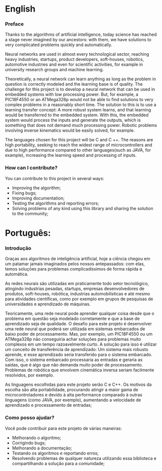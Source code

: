 # English

### Preface

Thanks to the algorithms of artificial intelligence, today science has reached a stage never imagined by our ancestors: with them, we have solutions to very complicated problems quickly and automatically. 

Neural networks are used in almost every technological sector, reaching heavy industries, startups, product developers, soft-houses, robotics, automotive industries and even for scientific activities, for example in university research groups and machine learning. 

Theoretically, a neural network can learn anything as long as the problem in question is correctly modeled and the learning base is of quality. The challenge for this project is to develop a neural network that can be used in embedded systems with low processing power. But, for example, a PIC18F4550 or an ATMega328p would not be able to find solutions to very complex problems in a reasonably short time. The solution to this is to use a learning transfer concept: A more robust system learns, and that learning would be transferred to the embedded system. With this, the embedded system would process the inputs and generate the outputs, which is something that does not demand much processing power. Robotic problems involving inverse kinematics would be easily solved, for example.

The languages ​​chosen for this project will be C and C ++. The reasons are high portability, seeking to reach the widest range of microcontrollers and due to high performance compared to other languages ​​(such as JAVA, for example), increasing the learning speed and processing of inputs.

### How can I contribute?

You can contribute to this project in several ways:

- Improving the algorithm;
- Fixing bugs;
- Improving documentation;
- Testing the algorithms and reporting errors;
- Solving problems of any kind using this library and sharing the solution to the community;

# Português:

### Introdução

Graças aos algoritmos de inteligência artificial, hoje a ciência chegou em um patamar jamais imaginados pelos nossos antepassados: com elas, temos soluções para problemas complicadíssimos de forma rápida e automática.

As redes neurais são utilizadas em praticamente todo setor tecnológico, atingindo industrias pesadas, startups, empresas desenvolvedores de produtos, soft-houses, robótica, industrias automobilísticas e até mesmo para atividades científicas, como por exemplo em grupos de pesquisas de universidades e aprendizado de máquinas.

Teoricamente, uma rede neural pode aprender qualquer coisa desde que o problema em questão seja modelado corretamente e que a base de aprendizado seja de qualidade.
O desafio para este projeto é desenvolver uma rede neural que poderá ser utilizada em sistemas embarcados de baixo poder de processamento. Mas, por exemplo, um PIC18F4550 ou um ATMega328p não conseguiria achar soluções para problemas muito complexos em um tempo razoavelmente curto. A solução para isso é utilizar um conceito de transferência de aprendizado: Um sistema mais robusto aprende, e esse aprendizado seria transferido para o sistema embarcado. Com isso, o sistema embarcado processaria as entradas e geraria as saídas, que é algo que não demanda muito poder de processamento. Problemas de robótica que envolvem cinemática inversa seriam facilmente resolvidos, por exemplo.

As linguagens escolhidas para este projeto serão C e C++. Os motivos  da escolha são alta portabilidade, procurando atingir a maior gama de microcontroladores e devido à alta performance comparado à outras linguagens (como JAVA, por exemplo), aumentando a velocidade de aprendizado e processamento de entradas;

### Como posso ajudar?

Você pode contribuir para este projeto de várias maneiras:

- Melhorando o algoritmo;
- Corrigindo bugs;
- Melhorando a documentação;
- Testando os algoritmos e reportando erros;
- Resolvendo problemas de qualquer natureza utilizando essa biblioteca e compartilhando a solução para a comunidade;
